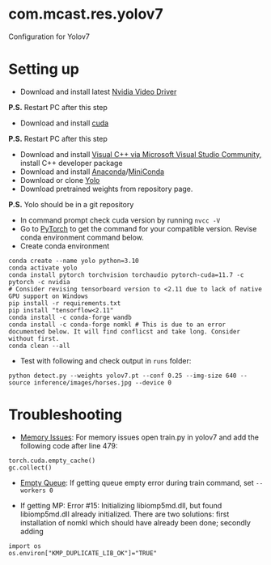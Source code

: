 # com.mcast.res.yolov7
Configuration for Yolov7

# Setting up
- Download and install latest [Nvidia Video Driver](https://www.nvidia.com/download/index.aspx)

**P.S.** Restart PC after this step

- Download and install [cuda](https://developer.nvidia.com/cuda-downloads)

**P.S.** Restart PC after this step

- Download and install [Visual C++ via Microsoft Visual Studio Community](https://visualstudio.microsoft.com/vs/community/), install C++ developer package
- Download and install [Anaconda](https://anaconda.org/)/[MiniConda](https://docs.conda.io/en/latest/miniconda.html)
- Download or clone [Yolo](https://github.com/WongKinYiu/yolov7)
- Download pretrained weights from repository page.

**P.S.** Yolo should be in a git repository

- In command prompt check cuda version by running `nvcc -V`
- Go to [PyTorch](https://pytorch.org/get-started/locally/) to get the command for your compatible version. Revise conda environment command below.
- Create conda environment

```
conda create --name yolo python=3.10
conda activate yolo
conda install pytorch torchvision torchaudio pytorch-cuda=11.7 -c pytorch -c nvidia
# Consider revising tensorboard version to <2.11 due to lack of native GPU support on Windows
pip install -r requirements.txt
pip install "tensorflow<2.11"
conda install -c conda-forge wandb
conda install -c conda-forge nomkl # This is due to an error documented below. It will find conflicst and take long. Consider without first.
conda clean --all
```

- Test with following and check output in `runs` folder:

`python detect.py --weights yolov7.pt --conf 0.25 --img-size 640 --source inference/images/horses.jpg --device 0`

# Troubleshooting
- [Memory Issues](https://github.com/WongKinYiu/yolov7/issues/735): For memory issues open train.py in yolov7 and add the following code after line 479:

```
torch.cuda.empty_cache()
gc.collect()
```

- [Empty Queue](https://github.com/ultralytics/yolov5/issues/1675): If getting queue empty error during train command, set `--workers 0`

- If getting MP: Error #15: Initializing libiomp5md.dll, but found libiomp5md.dll already initialized. There are two solutions: first installation of nomkl which should have already been done; secondly adding

```
import os
os.environ["KMP_DUPLICATE_LIB_OK"]="TRUE"
```
